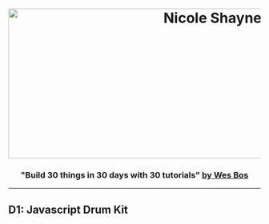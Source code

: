 <h1 align="center"><a href="https://javascript30.com/" target="_blank"><img width="800" height="300" alt="Nicole Shayne" src="https://tosbourn.com/img/javascript30-review.png"></a></h1>

<h3 align="center">"Build 30 things in 30 days with 30 tutorials" <a href="http://wesbos.com/" target="_blank">by Wes Bos</a></h3>

---

## D1: Javascript Drum Kit

